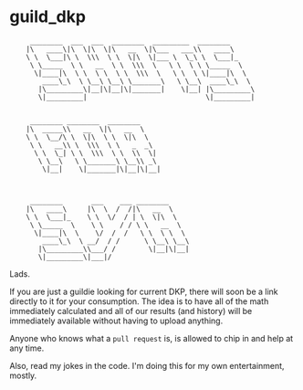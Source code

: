 
# guild_dkp
		 ________  ___  ___  ________  _________  ________          
		|\   ____\|\  \|\  \|\   __  \|\___   ___\\   ____\         
		\ \  \___|\ \  \\\  \ \  \|\  \|___ \  \_\ \  \___|_        
		 \ \_____  \ \   __  \ \  \\\  \   \ \  \ \ \_____  \       
		  \|____|\  \ \  \ \  \ \  \\\  \   \ \  \ \|____|\  \      
		    ____\_\  \ \__\ \__\ \_______\   \ \__\  ____\_\  \     
		   |\_________\|__|\|__|\|_______|    \|__| |\_________\    
		   \|_________|                             \|_________|    
		                                                            
                                                            
		 ________ ________  ________                                
		|\  _____\\   __  \|\   __  \                               
		\ \  \__/\ \  \|\  \ \  \|\  \                              
		 \ \   __\\ \  \\\  \ \   _  _\                             
		  \ \  \_| \ \  \\\  \ \  \\  \|                            
		   \ \__\   \ \_______\ \__\\ _\                            
		    \|__|    \|_______|\|__|\|__|                           
                                                            
                                                            
		                                                            
		 ________       ___    ___ ________                         
		|\   ____\     |\  \  /  /|\   __  \                        
		\ \  \___|_    \ \  \/  / | \  \|\  \                       
		 \ \_____  \    \ \    / / \ \   __  \                      
		  \|____|\  \    \/  /  /   \ \  \ \  \                     
		    ____\_\  \ __/  / /      \ \__\ \__\                    
		   |\_________\\___/ /        \|__|\|__|                    
		   \|_________\|___|/                                       
                                                     

Lads. 

If you are just a guildie looking for current DKP, there will soon be a link directly to it for your consumption. The idea is to have all of the math immediately calculated and all of our results (and history) will be immediately available without having to upload anything.

Anyone who knows what a `pull request` is, is allowed to chip in and help at any time.

Also, read my jokes in the code. I'm doing this for my own entertainment, mostly.
